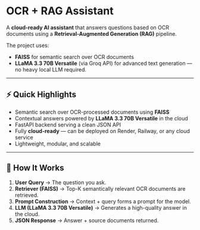 # OCR + RAG Assistant

A **cloud-ready AI assistant** that answers questions based on OCR documents using a **Retrieval-Augmented Generation (RAG)** pipeline. 

The project uses:
- **FAISS** for semantic search over OCR documents  
- **LLaMA 3.3 70B Versatile** (via Groq API) for advanced text generation — no heavy local LLM required.

---

## ⚡ Quick Highlights

- Semantic search over OCR-processed documents using **FAISS**
- Contextual answers powered by **LLaMA 3.3 70B Versatile** in the cloud
- FastAPI backend serving a clean JSON API
- Fully **cloud-ready** — can be deployed on Render, Railway, or any cloud service
- Lightweight, modular, and scalable

---

## 🧠 How It Works

1. **User Query** → The question you ask.
2. **Retriever (FAISS)** → Top-K semantically relevant OCR documents are retrieved.
3. **Prompt Construction** → Context + query forms a prompt for the model.
4. **LLM (LLaMA 3.3 70B Versatile)** → Generates a high-quality answer in the cloud.
5. **JSON Response** → Answer + source documents returned.

